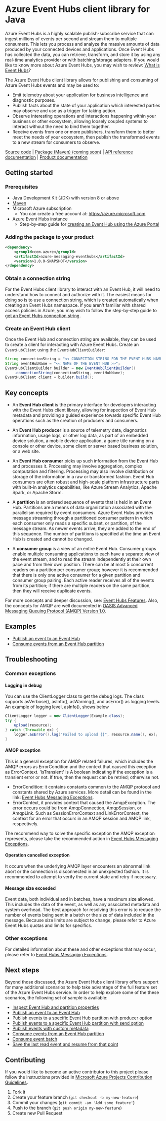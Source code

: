 # Azure Event Hubs client library for Java

Azure Event Hubs is a highly scalable publish-subscribe service that can ingest millions of events per second and stream
them to multiple consumers. This lets you process and analyze the massive amounts of data produced by your connected
devices and applications. Once Event Hubs has collected the data, you can retrieve, transform, and store it by using any
real-time analytics provider or with batching/storage adapters. If you would like to know more about Azure Event Hubs,
you may wish to review: [What is Event Hubs](https://docs.microsoft.com/en-us/azure/event-hubs/event-hubs-about)?

The Azure Event Hubs client library allows for publishing and consuming of Azure Event Hubs events and may be used to:

- Emit telemetry about your application for business intelligence and diagnostic purposes.
- Publish facts about the state of your application which interested parties may observe and use as a trigger for taking
  action.
- Observe interesting operations and interactions happening within your business or other ecosystem, allowing loosely
  coupled systems to interact without the need to bind them together.
- Receive events from one or more publishers, transform them to better meet the needs of your ecosystem, then publish
  the transformed events to a new stream for consumers to observe.

[Source code][source_code] | [Package (Maven) (coming soon)][package] | [API reference documentation][api_documentation]
| [Product documentation][event_hubs_product_docs]

## Getting started

### Prerequisites

- Java Development Kit (JDK) with version 8 or above
- [Maven][maven]
- Microsoft Azure subscription
    - You can create a free account at: https://azure.microsoft.com
- Azure Event Hubs instance
    - Step-by-step guide for [creating an Event Hub using the Azure Portal][event_hubs_create]

### Adding the package to your product

```xml
<dependency>
    <groupId>com.azure</groupId>
    <artifactId>azure-messaging-eventhubs</artifactId>
    <version>1.0.0-SNAPSHOT</version>
</dependency>
```

### Obtain a connection string

For the Event Hubs client library to interact with an Event Hub, it will need to understand how to connect and authorize
with it. The easiest means for doing so is to use a connection string, which is created automatically when creating an
Event Hubs namespace. If you aren't familiar with shared access policies in Azure, you may wish to follow the
step-by-step guide to [get an Event Hubs connection string][event_hubs_connection_string].

### Create an Event Hub client

Once the Event Hub and connection string are available, they can be used to create a client for interacting with Azure
Event Hubs. Create an `EventHubClient` using the `EventHubClientBuilder`:

```java
String connectionString = "<< CONNECTION STRING FOR THE EVENT HUBS NAMESPACE >>";
String eventHubName = "<< NAME OF THE EVENT HUB >>";
EventHubClientBuilder builder = new EventHubClientBuilder()
    .connectionString(connectionString, eventHubName);
EventHubClient client = builder.build();
```

## Key concepts

- An **Event Hub client** is the primary interface for developers interacting with the Event Hubs client library, 
  allowing for inspection of Event Hub metadata and providing a guided experience towards specific Event Hub operations 
  such as the creation of producers and consumers.

- An **Event Hub producer** is a source of telemetry data, diagnostics information, usage logs, or other log data, as 
  part of an embedded device solution, a mobile device application, a game title running on a console or other device, 
  some client or server based business solution, or a web site.  

- An **Event Hub consumer** picks up such information from the Event Hub and processes it. Processing may involve 
  aggregation, complex computation and filtering. Processing may also involve distribution or storage of the information
  in a raw or transformed fashion. Event Hub consumers are often robust and high-scale platform infrastructure parts 
  with built-in analytics capabilities, like Azure Stream Analytics, Apache Spark, or Apache Storm.

- A **partition** is an ordered sequence of events that is held in an Event Hub. Partitions are a means of data 
  organization associated with the parallelism required by event consumers. Azure Event Hubs provides message streaming
  through a partitioned consumer pattern in which each consumer only reads a specific subset, or partition, of the 
  message stream. As newer events arrive, they are added to the end of this sequence. The number of partitions is
  specified at the time an Event Hub is created and cannot be changed.

- A **consumer group** is a view of an entire Event Hub. Consumer groups enable multiple consuming applications to each 
  have a separate view of the event stream, and to read the stream independently at their own pace and from their own
  position. There can be at most 5 concurrent readers on a partition per consumer group; however it is recommended that 
  there is only one active consumer for a given partition and consumer group pairing. Each active reader receives all of
  the events from its partition; if there are multiple readers on the same partition, then they will receive duplicate 
  events. 

For more concepts and deeper discussion, see: [Event Hubs Features][event_hubs_features]. Also, the concepts for AMQP 
are well documented in [OASIS Advanced Messaging Queuing Protocol (AMQP) Version 1.0][oasis_amqp_v1].

## Examples

- [Publish an event to an Event Hub][sample_send_event]
- [Consume events from an Event Hub partition][sample_receive_event]


## Troubleshooting

### Common exceptions

#### Logging in debug
You can use the ClientLogger class to get the debug logs. The class supports asVerbose(), asInfo(), asWarning(), and asError() as logging levels. An example of logging level, asInfo(), shows below

```java
ClientLogger logger = new ClientLogger(Example.class);
try {
    upload(resource);
} catch (Throwable ex) {
    logger.asError().log("Failed to upload {}", resource.name(), ex);
}
```

#### AMQP exception
This is a general exception for AMQP related failures, which includes the AMQP errors as ErrorCondition and the context 
that caused this exception as ErrorContext. 'isTransient' is A boolean indicating if the exception is a transient error
or not. If true, then the request can be retried; otherwise not.

- ErrorCondition: it contains constants common to the AMQP protocol and constants shared by Azure services. More detail
  can be found in the link: [Event Hubs Messaging Exceptions][event_hubs_messaging_exceptions].
- ErrorContext, it provides context that caused the AmqpException. The error occurs could be from AmqpConnection, 
  AmqpSession, or AmqpLink. Such as SessionErrorContext and LinkErrorContext, the context for an error that occurs in an
  AMQP session and AMQP link, respectively.

The recommend way to solve the specific exception the AMQP exception represents, please take the recommended action in [Event Hubs Messaging Exceptions][event_hubs_messaging_exceptions].
#### Operation cancelled exception
It occurs when the underlying AMQP layer encounters an abnormal link abort or the connection is disconnected in an 
unexpected fashion. It is recommended to attempt to verify the current state and retry if necessary.

#### Message size exceeded
Event data, both individual and in batches, have a maximum size allowed. This includes the data of the event, as well as
any associated metadata and system overhead. The best approach for resolving this error is to reduce the number of events
being sent in a batch or the size of data included in the message. Because size limits are subject to change, please 
refer to Azure Event Hubs quotas and limits for specifics.


### Other exceptions
For detailed information about these and other exceptions that may occur, please refer to 
[Event Hubs Messaging Exceptions][event_hubs_messaging_exceptions].

## Next steps
Beyond those discussed, the Azure Event Hubs client library offers support for 
many additional scenarios to help take advantage of the full feature set of the Azure Event Hubs service. In order to help explore some of the these scenarios, the following set of sample is available:
- [Inspect Event Hub and partition properties][sample_get_event_hubs_metadata]
- [Publish an event to an Event Hub][sample_send_event]
- [Publish events to a specific Event Hub partition with producer option][sample_send_producer_option]
- [Publish events to a specific Event Hub partition with send option][sample_send_send_option]
- [Publish events with custom metadata][sample_send_custom_event_data]
- [Consume events from an Event Hub partition][sample_receive_event]
- [Consume event batch][sample_receive_batch]
- [Save the last read event and resume from that point][sample_sequence_number]

## Contributing

If you would like to become an active contributor to this project please follow the instructions provided in [Microsoft
Azure Projects Contribution Guidelines](http://azure.github.io/guidelines.html).

1. Fork it
1. Create your feature branch (`git checkout -b my-new-feature`)
1. Commit your changes (`git commit -am 'Add some feature'`)
1. Push to the branch (`git push origin my-new-feature`)
1. Create new Pull Request

<!-- Links -->
[api_documentation]: https://azuresdkartifacts.blob.core.windows.net/azure-sdk-for-java/index.html
[event_hubs_connection_string]: https://docs.microsoft.com/en-us/azure/event-hubs/event-hubs-get-connection-string
[event_hubs_create]: https://docs.microsoft.com/en-us/azure/event-hubs/event-hubs-create
[event_hubs_product_docs]: https://docs.microsoft.com/en-us/azure/event-hubs/
[event_hubs_features]: https://docs.microsoft.com/en-us/azure/event-hubs/event-hubs-features
[maven]: https://maven.apache.org/
[package]: not-valid-link
[source_code]: https://github.com/Azure/azure-sdk-for-java/tree/master/eventhubs/client/
[event_hubs_messaging_exceptions]: https://docs.microsoft.com/en-us/azure/event-hubs/event-hubs-messaging-exceptions
[amqp_transport_error]: https://docs.oasis-open.org/amqp/core/v1.0/os/amqp-core-transport-v1.0-os.html#type-amqp-error
[oasis_amqp_v1]: http://docs.oasis-open.org/amqp/core/v1.0/os/amqp-core-overview-v1.0-os.html
[sample_receive_event]: https://github.com/Azure/azure-sdk-for-java/blob/master/eventhubs/client/azure-eventhubs/src/samples/java/ReceiveEvent.java
[sample_send_event]:https://github.com/Azure/azure-sdk-for-java/blob/master/eventhubs/client/azure-eventhubs/src/samples/java/SendEvent.java
[sample_get_event_hubs_metadata]: https://github.com/Azure/azure-sdk-for-java/blob/master/eventhubs/client/azure-eventhubs/src/samples/java/GetEventHubMetadata.java
[sample_send_custom_event_data]: https://github.com/Azure/azure-sdk-for-java/blob/master/eventhubs/client/azure-eventhubs/src/samples/java/SendCustomEventDataList.java
[sample_sequence_number]: https://github.com/Azure/azure-sdk-for-java/blob/master/eventhubs/client/azure-eventhubs/src/samples/java/ReceiveEventsFromKnownSequenceNumberPosition.java
[sample_send_producer_option]: https://github.com/Azure/azure-sdk-for-java/blob/master/eventhubs/client/azure-eventhubs/src/samples/java/SendEventsWithProducerOptions.java
[sample_send_send_option]: https://github.com/Azure/azure-sdk-for-java/blob/master/eventhubs/client/azure-eventhubs/src/samples/java/SendEventDataListWIthSendOption.java
[sample_receive_batch]: https://github.com/Azure/azure-sdk-for-java/blob/master/eventhubs/client/azure-eventhubs/src/samples/java/ReceiveEventsByBatch.java
